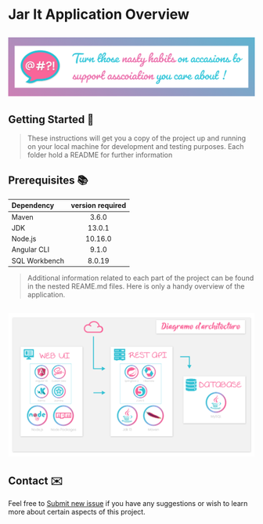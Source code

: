 # Jar It Application Overview

## ![JarIt wiki banner](../docs/src/img/banner.png)

## Getting Started 💪

> These instructions will get you a copy of the project up and running on your local machine for development and testing purposes.
> Each folder hold a README for further information

## Prerequisites 📚

| Dependency | version required |
|:-----------|:----------:|
| Maven | 3.6.0 |
| JDK | 13.0.1 |
| Node.js | 10.16.0 |
| Angular CLI | 9.1.0 |
| SQL Workbench | 8.0.19 |

> Additional information related to each part of the project can be found in the nested REAME.md files. Here is only a handy overview of the application.

## ![JarIt wiki banner](../docs/src/img/spec/architecture/architecture.png)

## Contact ✉️

Feel free to [Submit new issue](https://github.com/louiiuol/swear-tin/issues) if you have any suggestions or wish to learn more about certain aspects of this project.
